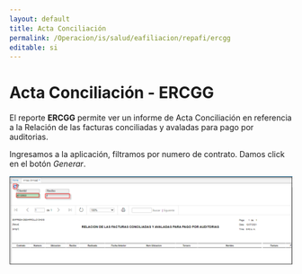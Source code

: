 ```yaml
---
layout: default
title: Acta Conciliación
permalink: /Operacion/is/salud/eafiliacion/repafi/ercgg
editable: si
---
```


# Acta Conciliación   - ERCGG


El reporte **ERCGG** permite ver un informe de Acta Conciliación  en referencia a la  Relación de las facturas conciliadas y avaladas para pago por auditorias.  

Ingresamos a la aplicación, filtramos por numero de contrato. Damos click en el botón _Generar_.  

![](ercgg.png)	

